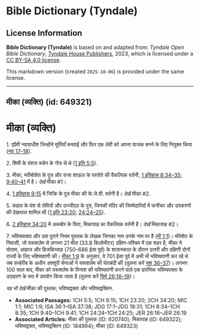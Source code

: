 # Bible Dictionary (Tyndale)

## License Information

**Bible Dictionary (Tyndale)** is based on and adapted from: _Tyndale Open Bible Dictionary_, [Tyndale House Publishers](https://tyndaleopenresources.com/), 2023, which is licensed under a [CC BY-SA 4.0 license](https://creativecommons.org/licenses/by-sa/4.0/legalcode.en).

This markdown version (created `2025-10-06`) is provided under the same license.



--------------------------------

## मीका (व्यक्ति) (id: 649321)

मीका (व्यक्ति)
==============

1\. एप्रैमी न्यायाधीश जिन्होंने मूर्तियाँ बनवाईं और फिर एक लेवी को अपना याजक बनने के लिए नियुक्त किया ([न्या 17–18](https://ref.ly/Judg17:1-Judg18:31)).

2\. शिमी के वंशज रूबेन के गोत्र से थे ([1 इति 5:5](https://ref.ly/1Chr5:5)).

3\. मीका, मपीबोशेत के पुत्र और राजा शाऊल के परपोते की वैकल्पिक वर्तनी, [1 इतिहास 8:34–35](https://ref.ly/1Chr8:34-1Chr8:35); [9:40–41](https://ref.ly/1Chr9:40-1Chr9:41) में है। *देखें* मीका \#1।

4\. [1 इतिहास 9:15](https://ref.ly/1Chr9:15) में जिक्रि के पुत्र मीका की के.जे.वी. वर्तनी है। *देखें* मीका \#2.

5\. कहात के वंश से लेवियों और उज्जीएल के पुत्र, जिनकी मंदिर की जिम्मेदारियों में फर्नीचर और उपकरणों की देखभाल शामिल थी ([1 इति 23:20](https://ref.ly/1Chr23:20); [24:24–25](https://ref.ly/1Chr24:24-1Chr24:25)).

6\. [2 इतिहास 34:20](https://ref.ly/2Chr34:20) में अकबोर के पिता, मिकायाह का वैकल्पिक वर्तनी है। *देखें* मिकायाह \#2।

7\. भविष्यवक्ता और उस पुराने नियम पुस्तक के लेखक जिनका नाम उनके नाम पर है ([मी 1:1](https://ref.ly/Mic1:1))। मोरेशेत के निवासी, जो यरूशलेम से लगभग 21 मील (33\.8 किलोमीटर) दक्षिण\-पश्चिम में एक शहर है, मीका ने योताम, आहाज और हिजकिय्याह (750–686 ईसा पूर्व) के शासनकाल के दौरान उत्तरी और दक्षिणी दोनों राज्यों के लिए भविष्यवाणी की। [मीका 1:9](https://ref.ly/Mic1:9) के अनुसार, वे 701 ईसा पूर्व में अभी भी भविष्यवाणी कर रहे थे जब सन्हेरीब के अधीन अश्शूरी सेनाओं ने यरूशलेम की घेराबंदी की (तुलना करें [यश 36–37](https://ref.ly/Isa36:1-Isa37:38))। लगभग 100 साल बाद, मीका को यरूशलेम के विनाश की भविष्यवाणी करने वाले एक प्रारंभिक भविष्यवक्ता के उदाहरण के रूप में उपयोग किया जाता है (तुलना करें [यिर्म 26:16–19](https://ref.ly/Jer26:16-Jer26:19))।

*यह भी देखें*  मीका की पुस्तक; भविष्यद्वक्ता और भविष्यद्वक्तिन.

* **Associated Passages:** 1CH 5:5; 1CH 9:15; 1CH 23:20; 2CH 34:20; MIC 1:1; MIC 1:9; ISA 36:1–ISA 37:38; JDG 17:1–JDG 18:31; 1CH 8:34–1CH 8:35; 1CH 9:40–1CH 9:41; 1CH 24:24–1CH 24:25; JER 26:16–JER 26:19
* **Associated Articles:** मीका की पुस्तक (ID: 620740); मिकायाह (ID: 649322); भविष्यद्वक्ता, भविष्यद्वक्तिन (ID: 184994); मीका (ID: 649323)

